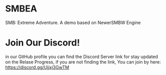 # SMBEA
SMB: Extreme Adventure. A demo based on NewerSMBW Engine
# Join Our Discord!
in our GitHub profile you can find the Discord Server link for stay updated on the Relase Progress, if you are not finding the link, 
You can join by here:
https://discord.gg/Ujjxj3GwTM


